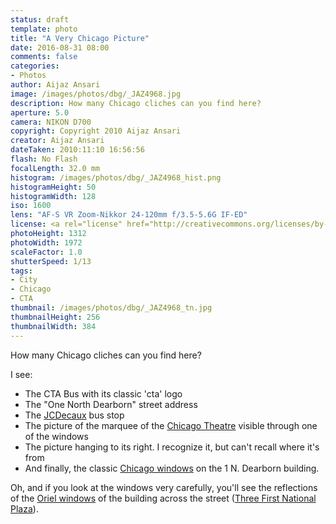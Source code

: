 ```yaml
---
status: draft
template: photo
title: "A Very Chicago Picture"
date: 2016-08-31 08:00
comments: false
categories:
- Photos
author: Aijaz Ansari
image: /images/photos/dbg/_JAZ4968.jpg
description: How many Chicago cliches can you find here?
aperture: 5.0
camera: NIKON D700
copyright: Copyright 2010 Aijaz Ansari
creator: Aijaz Ansari
dateTaken: 2010:11:10 16:56:56
flash: No Flash
focalLength: 32.0 mm
histogram: /images/photos/dbg/_JAZ4968_hist.png
histogramHeight: 50
histogramWidth: 128
iso: 1600
lens: "AF-S VR Zoom-Nikkor 24-120mm f/3.5-5.6G IF-ED"
license: <a rel="license" href="http://creativecommons.org/licenses/by-nc-nd/3.0/deed.en_US"><img alt="Creative Commons License" style="border-width:0" src="http://i.creativecommons.org/l/by-nc-nd/3.0/88x31.png" /></a>
photoHeight: 1312
photoWidth: 1972
scaleFactor: 1.0
shutterSpeed: 1/13
tags: 
- City
- Chicago
- CTA
thumbnail: /images/photos/dbg/_JAZ4968_tn.jpg
thumbnailHeight: 256
thumbnailWidth: 384
---
```


How many Chicago cliches can you find here?

I see: 

- The CTA Bus with its classic 'cta' logo
- The "One North Dearborn" street address
- The [JCDecaux](http://www.jcdecauxna.com/street-furniture/chicago/advertising-chicago) bus stop
- The picture of the marquee of the [Chicago Theatre](https://en.wikipedia.org/wiki/Chicago_Theatre#/media/File:Chicago_Theatre_sign_Close_up.jpg) visible through one of the windows
- The picture hanging to its right. I recognize it, but can't recall where it's from
- And finally, the classic [Chicago windows](https://en.wikipedia.org/wiki/Chicago_school_(architecture)) on the 1 N. Dearborn building. 

Oh, and if you look at the windows very carefully, you'll see the reflections of the [Oriel windows](https://en.wikipedia.org/wiki/Oriel_window) of the building across the street ([Three First National Plaza](http://photos.wikimapia.org/p/00/02/24/49/68_full.jpeg)). 
